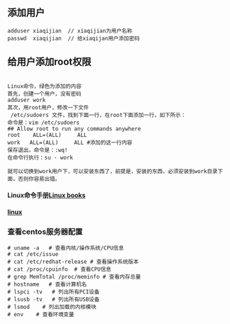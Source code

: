 ## 添加用户
```
adduser xiaqijian  // xiaqijian为用户名称
passwd  xiaqijian  // 给xiaqijan用户添加密码
```

## 给用户添加root权限
```

Linux命令，绿色为添加的内容
首先，创建一个用户，没有密码
adduser work
其次，用root用户，修改一下文件
 /etc/sudoers 文件，找到下面一行，在root下面添加一行，如下所示：
命令是：vim /etc/sudoers
## Allow root to run any commands anywhere
root    ALL=(ALL)     ALL
work   ALL=(ALL)     ALL #添加的这一行内容
保存退出，命令是：:wq!
在命令行执行：su - work

就可以切换到work用户下，可以安装东西了，前提是，安装的东西，必须安装到work目录下面，否则你容易出错。
```

#### Linux命令手册[Linux books](http://man.linuxde.net/)

#### [linux](http://www.runoob.com/linux/linux-command-manual.html) 


### 查看centos服务器配置
```
# uname -a   # 查看内核/操作系统/CPU信息 
# cat /etc/issue 
# cat /etc/redhat-release # 查看操作系统版本 
# cat /proc/cpuinfo  # 查看CPU信息 
# grep MemTotal /proc/meminfo # 查看内存总量
# hostname   # 查看计算机名 
# lspci -tv   # 列出所有PCI设备 
# lsusb -tv   # 列出所有USB设备 
# lsmod    # 列出加载的内核模块 
# env    # 查看环境变量
```
